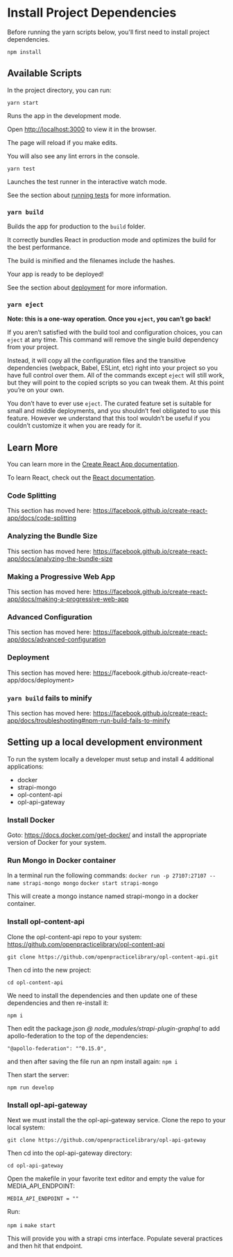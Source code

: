# Install Project Dependencies

Before running the yarn scripts below, you'll first need to install project dependencies.

`npm install`

## Available Scripts

In the project directory, you can run:

`yarn start`

Runs the app in the development mode.

Open [http://localhost:3000](http://localhost:3000) to view it in the browser.

The page will reload if you make edits.

You will also see any lint errors in the console.

`yarn test`

Launches the test runner in the interactive watch mode.

See the section about [running tests](https://facebook.github.io/create-react-app/docs/running-tests) for more information.

### `yarn build`

Builds the app for production to the `build` folder.

It correctly bundles React in production mode and optimizes the build for the best performance.

The build is minified and the filenames include the hashes.

Your app is ready to be deployed!

See the section about [deployment](https://facebook.github.io/create-react-app/docs/deployment) for more information.

### `yarn eject`

**Note: this is a one-way operation. Once you `eject`, you can’t go back!**

If you aren’t satisfied with the build tool and configuration choices, you can `eject` at any time. This command will remove the single build dependency from your project.

Instead, it will copy all the configuration files and the transitive dependencies (webpack, Babel, ESLint, etc) right into your project so you have full control over them. All of the commands except `eject` will still work, but they will point to the copied scripts so you can tweak them. At this point you’re on your own.

You don’t have to ever use `eject`. The curated feature set is suitable for small and middle deployments, and you shouldn’t feel obligated to use this feature. However we understand that this tool wouldn’t be useful if you couldn’t customize it when you are ready for it.

## Learn More

You can learn more in the [Create React App documentation](https://facebook.github.io/create-react-app/docs/getting-started).

To learn React, check out the [React documentation](https://reactjs.org/).

### Code Splitting

This section has moved here: <https://facebook.github.io/create-react-app/docs/code-splitting>

### Analyzing the Bundle Size

This section has moved here: <https://facebook.github.io/create-react-app/docs/analyzing-the-bundle-size>

### Making a Progressive Web App

This section has moved here: <https://facebook.github.io/create-react-app/docs/making-a-progressive-web-app>

### Advanced Configuration

This section has moved here: <https://facebook.github.io/create-react-app/docs/advanced-configuration>

### Deployment

This section has moved here: <https:/>/facebook.github.io/create-react-app/docs/deployment>

### `yarn build` fails to minify

This section has moved here: <https://facebook.github.io/create-react-app/docs/troubleshooting#npm-run-build-fails-to-minify>

## Setting up a local development environment

To run the system locally a developer must setup and install 4 additional applications:

- docker
- strapi-mongo
- opl-content-api
- opl-api-gateway

### Install Docker

Goto: <https://docs.docker.com/get-docker/> and install the appropriate version of Docker for your system.

### Run Mongo in Docker container

In a terminal run the following commands:
`docker run -p 27107:27107 --name strapi-mongo mongo`
`docker start strapi-mongo`

This will create a mongo instance named strapi-mongo in a docker container.

### Install opl-content-api

Clone the opl-content-api repo to your system: <https://github.com/openpracticelibrary/opl-content-api>

`git clone https://github.com/openpracticelibrary/opl-content-api.git`

Then cd into the new project:

`cd opl-content-api`

We need to install the dependencies and then update one of these dependencies and then re-install it:

`npm i`

Then edit the package.json *@ node_modules/strapi-plugin-graphql* to add apollo-federation to the top of the dependencies:

`"@apollo-federation": "^0.15.0",`

and then after saving the file run an npm install again:
`npm i`

Then start the server:

`npm run develop`

### Install opl-api-gateway

Next we must install the the opl-api-gateway service.  Clone the repo to your local system:

`git clone https://github.com/openpracticelibrary/opl-api-gateway`

Then cd into the opl-api-gateway directory:

`cd opl-api-gateway`

Open the makefile in your favorite text editor and empty the value for MEDIA_API_ENDPOINT:

`MEDIA_API_ENDPOINT = ""`

Run:

`npm i`
`make start`

This will provide you with a strapi cms interface.  Populate several practices and then hit that endpoint.
